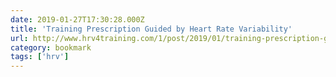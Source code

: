 ```yaml
---
date: 2019-01-27T17:30:28.000Z
title: 'Training Prescription Guided by Heart Rate Variability'
url: http://www.hrv4training.com/1/post/2019/01/training-prescription-guided-by-heart-rate-variability.html
category: bookmark
tags: ['hrv']
---
```

